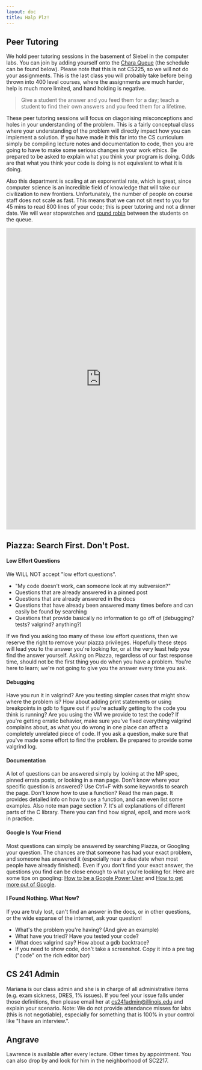 ```yaml
---
layout: doc
title: Halp Plz!
---
```


## Peer Tutoring

We hold peer tutoring sessions in the basement of Siebel in the computer labs. You can join by adding yourself onto the [Chara Queue](https://chara.cs.illinois.edu) (the schedule can be found below). Please note that this is not CS225, so we will not do your assignments. This is the last class you will probably take before being thrown into 400 level courses, where the assignments are much harder, help is much more limited, and hand holding is negative.

> Give a student the answer and you feed them for a day; teach a student to find their own answers and you feed them for a lifetime.

These peer tutoring sessions will focus on diagonising misconceptions and holes in your understanding of the problem. This is a fairly conceptual class where your understanding of the problem will directly impact how you can implement a solution. If you have made it this far into the CS curriculum simply be compiling lecture notes and documentation to code, then you are going to have to make some serious changes in your work ethics. Be prepared to be asked to explain what you think your program is doing. Odds are that what you think your code is doing is not equivalent to what it is doing.

Also this department is scaling at an exponential rate, which is great, since computer science is an incredible field of knowledge that will take our civilization to new frontiers. Unfortunately, the number of people on course staff does not scale as fast. This means that we can not sit next to you for 45 mins to read 800 lines of your code; this is peer tutoring and not a dinner date. We will wear stopwatches and [round robin](https://en.wikipedia.org/wiki/Round-robin_scheduling) between the students on the queue.

<iframe src="https://www.google.com/calendar/embed?title=CS%20241%20Staff%20Calendar&amp;mode=WEEK&amp;wkst=2&amp;bgcolor=%23FFFFFF&amp;src=illinois.edu_rtpfqbnbvd071rcps8oougljis%40group.calendar.google.com&amp;color=%232952A3&amp;ctz=America%2FChicago" style=" border-width:0 " width="100%" height="800px" frameborder="0" scrolling="no"></iframe>

## Piazza: Search First. Don't Post.

#### Low Effort Questions

We WILL NOT accept "low effort questions".

*   "My code doesn't work, can someone look at my subversion?"
*   Questions that are already answered in a pinned post
*   Questions that are already answered in the docs
*   Questions that have already been answered many times before and can easily be found by searching
*   Questions that provide basically no information to go off of (debugging? tests? valgrind? anything?)

If we find you asking too many of these low effort questions, then we reserve the right to remove your piazza privileges. Hopefully these steps will lead you to the answer you're looking for, or at the very least help you find the answer yourself. Asking on Piazza, regardless of our fast response time, should not be the first thing you do when you have a problem. You're here to learn; we're not going to give you the answer every time you ask.

#### Debugging

Have you run it in valgrind? Are you testing simpler cases that might show where the problem is? How about adding print statements or using breakpoints in gdb to figure out if you're actually getting to the code you think is running? Are you using the VM we provide to test the code? If you're getting erratic behavior, make sure you've fixed everything valgrind complains about, as what you do wrong in one place can affect a completely unrelated piece of code. If you ask a question, make sure that you've made some effort to find the problem. Be prepared to provide some valgrind log.

#### Documentation

A lot of questions can be answered simply by looking at the MP spec, pinned errata posts, or looking in a man page. Don't know where your specific question is answered? Use Ctrl+F with some keywords to search the page. Don't know how to use a function? Read the man page. It provides detailed info on how to use a function, and can even list some examples. Also note man page section 7\. It's all explanations of different parts of the C library. There you can find how signal, epoll, and more work in practice.

#### Google Is Your Friend

Most questions can simply be answered by searching Piazza, or Googling your question. The chances are that someone has had your exact problem, and someone has answered it (especially near a due date when most people have already finished). Even if you don't find your exact answer, the questions you find can be close enough to what you're looking for. Here are some tips on googling: [How to be a Google Power User](http://imgur.com/gallery/rNlQJuT) and [How to get more out of Google](http://imgur.com/gallery/hkmIT).

#### I Found Nothing. What Now?

If you are truly lost, can't find an answer in the docs, or in other questions, or the wide expanse of the internet, ask your question!

*   What's the problem you're having? (And give an example)
*   What have you tried? Have you tested your code?
*   What does valgrind say? How about a gdb backtrace?
*   If you need to show code, don't take a screenshot. Copy it into a pre tag ("code" on the rich editor bar)

## CS 241 Admin

Mariana is our class admin and she is in charge of all administrative items (e.g. exam sickness, DRES, 1% issues). If you feel your issue falls under those definitions, then please email her at cs241admin@illinois.edu and explain your scenario. Note: We do not provide attendance misses for labs (this is not negotiable), especially for something that is 100% in your control like "I have an interview.".

## Angrave

Lawrence is available after every lecture. Other times by appointment. You can also drop by and look for him in the neighborhood of SC2217.
